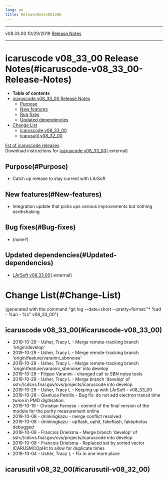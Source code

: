 ```yaml
---
lang: en
title: ReleaseNotes083300
---
```


  ----------- ------------ -- -- ------------------------------------------------------
  v08.33.00   10/29/2019         [Release Notes](ReleaseNotes083300.html)
  ----------- ------------ -- -- ------------------------------------------------------



icaruscode v08\_33\_00 Release Notes(#icaruscode-v08_33_00-Release-Notes)
==========================================================================================

-   **Table of contents**
-   [icaruscode v08\_33\_00 Release
    Notes](#icaruscode-v08_33_00-Release-Notes)
    -   [Purpose](#Purpose)
    -   [New features](#New-features)
    -   [Bug fixes](#Bug-fixes)
    -   [Updated dependencies](#Updated-dependencies)
-   [Change List](#Change-List)
    -   [icaruscode v08\_33\_00](#icaruscode-v08_33_00)
    -   [icarusutil v08\_32\_00](#icarusutil-v08_32_00)

[list of icaruscode
releases](List_of_ICARUS_code_releases.html)\
Download instructions for [icaruscode
v08\_33\_00](http://scisoft.fnal.gov/scisoft/bundles/sbnd/v08_33_00/icaruscode-v08_33_00.html){.external}



Purpose(#Purpose)
----------------------------------

-   Catch up release to stay current with LArSoft



New features(#New-features)
--------------------------------------------

-   Integration update that picks ups various improvements but nothing
    earthshaking



Bug fixes(#Bug-fixes)
--------------------------------------

-   (none?)



Updated dependencies(#Updated-dependencies)
------------------------------------------------------------

-   [LArSoft
    v08.33.00](https://cdcvs.fnal.gov/redmine/projects/larsoft/wiki/ReleaseNotes083300){.external}



Change List(#Change-List)
==========================================

(generated with the command \"git log \--date=short
\--pretty=format:\"\* %ad - %an - %s\" v08\_33\_00\")



icaruscode v08\_33\_00(#icaruscode-v08_33_00)
--------------------------------------------------------------

-   2019-10-29 - Usher, Tracy L - Merge remote-tracking branch
    \'origin/develop\'
-   2019-10-29 - Usher, Tracy L - Merge remote-tracking branch
    \'origin/feature/varanini\_sbnnoise\'
-   2019-10-29 - Usher, Tracy L - Merge remote-tracking branch
    \'origin/feature/varanini\_sbnnoise\' into develop
-   2019-10-29 - Filippo Varanini - changed call to SBN noise tools
-   2019-10-29 - Usher, Tracy L - Merge branch \'develop\' of
    ssh://cdcvs.fnal.gov/cvs/projects/icaruscode into develop
-   2019-10-29 - Usher, Tracy L - Keeping up with LArSoft - v08\_33\_00
-   2019-10-28 - Gianluca Petrillo - Bug fix: do not add electron
    transit time twice in PMD digitisation.
-   2019-10-19 - Christian Farnese - commit of the final version of the
    module for the purity measurement online
-   2019-10-08 - drinkingkazu - merge conflict resolved
-   2019-10-08 - drinkingkazu - opflash, ophit, fakeflash, fakephotos
    debugged
-   2019-10-08 - Francois Drielsma - Merge branch \'develop\' of
    ssh://cdcvs.fnal.gov/cvs/projects/icaruscode into develop
-   2019-10-08 - Francois Drielsma - Replaced set by sorted vector
    ICARUSMCOpHit to allow for duplicate times
-   2019-10-04 - Usher, Tracy L - Fix in one more place



icarusutil v08\_32\_00(#icarusutil-v08_32_00)
--------------------------------------------------------------
